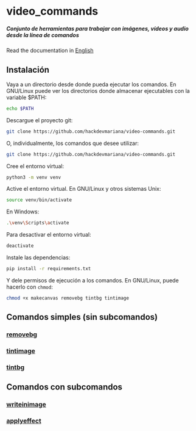 # video_commands

##### Conjunto de herramientas para trabajar con imágenes, vídeos y audio desde la línea de comandos

Read the documentation in [English](README.md)

## Instalación

Vaya a un directorio desde donde pueda ejecutar los comandos. En GNU/Linux puede ver los directorios donde almacenar ejecutables con la variable $PATH:

``` sh
echo $PATH
```

Descargue el proyecto git:

``` sh
git clone https://github.com/hackdevmariana/video-commands.git
```

O, individualmente, los comandos que desee utilizar:

``` sh
git clone https://github.com/hackdevmariana/video-commands.git
```

Cree el entorno virtual:

``` sh
python3 -m venv venv
```

Active el entorno virtual. En GNU/Linux y otros sistemas Unix:

``` sh
source venv/bin/activate
```

En Windows:

``` sh
.\venv\Scripts\activate
```

Para desactivar el entorno virtual:

``` sh
deactivate
```

Instale las dependencias:

``` sh
pip install -r requirements.txt
```

Y dele permisos de ejecución a los comandos. En GNU/Linux, puede hacerlo con `chmod`:

``` sh
chmod +x makecanvas removebg tintbg tintimage
```

## Comandos simples (sin subcomandos)

### [removebg](./docs-es/removebg.md)

### [tintimage](./docs-es/tintimage.md)

### [tintbg](./docs-es/tintbg.md)

## Comandos con subcomandos

### [writeinimage](./docs-es/writeinimage.md)

### [applyeffect](./docs-es/applyeffect.md)
